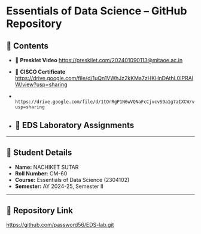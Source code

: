 
# Essentials of Data Science – GitHub Repository

## 📂 Contents

- 🎥 **Presklet Video**   https://preskilet.com/202401090113@mitaoe.ac.in  

- 📜 **CISCO Certificate** https://drive.google.com/file/d/1uQn1VWhJz2kKMa7zHKHnDAthL0IPRAlW/view?usp=sharing
-                          https://drive.google.com/file/d/1tOrRgP1N6wVQNaFcCjvcvS9a1g7aIXCW/view?usp=sharing 
  
- 🧪 **EDS Laboratory Assignments**  
  - 

---

## 👤 Student Details

- **Name:** NACHIKET SUTAR 
- **Roll Number:** CM-60  
- **Course:** Essentials of Data Science (2304102)  
- **Semester:** AY 2024-25, Semester II

---

## 🔗 Repository Link
https://github.com/password56/EDS-lab.git
